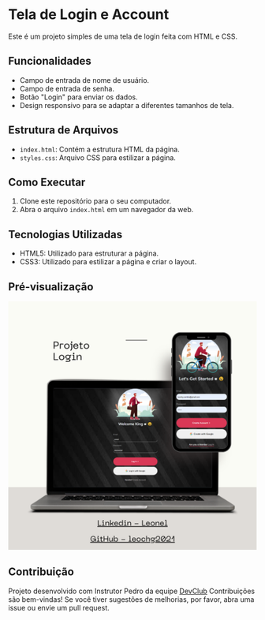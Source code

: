 <h1> Tela de Login e Account</h1>
Este é um projeto simples de uma tela de login feita com HTML e CSS.

## Funcionalidades

- Campo de entrada de nome de usuário.
- Campo de entrada de senha.
- Botão "Login" para enviar os dados.
- Design responsivo para se adaptar a diferentes tamanhos de tela.

## Estrutura de Arquivos

- `index.html`: Contém a estrutura HTML da página.
- `styles.css`: Arquivo CSS para estilizar a página.

## Como Executar

1. Clone este repositório para o seu computador.
2. Abra o arquivo `index.html` em um navegador da web.

## Tecnologias Utilizadas

- HTML5: Utilizado para estruturar a página.
- CSS3: Utilizado para estilizar a página e criar o layout.

## Pré-visualização

<img src="https://github.com/leochg2021/Proj_logins/blob/main/img/Mockup_Login.png?raw=true"> <br>


## Contribuição
<ha>Projeto desenvolvido com Instrutor Pedro da equipe <a href="https://rodolfomori.com.br/devClub">DevClub</a></h2>
Contribuições são bem-vindas! Se você tiver sugestões de melhorias, por favor, abra uma issue ou envie um pull request.
